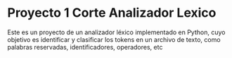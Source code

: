# Proyecto 1 Corte Analizador Lexico
  Este es un proyecto de un analizador léxico implementado en Python, cuyo objetivo es identificar y clasificar los tokens en un archivo de texto, como palabras reservadas, identificadores, operadores, etc
